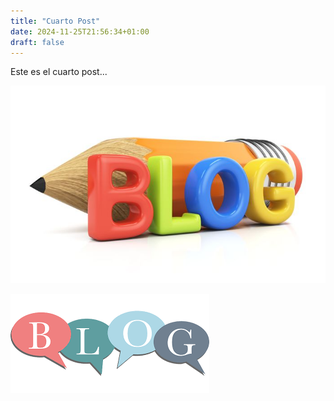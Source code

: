```yaml
---
title: "Cuarto Post"
date: 2024-11-25T21:56:34+01:00
draft: false
---
```


Este es el cuarto post...

![blog](blog.jpg)

![blog.....](blog1.png)
